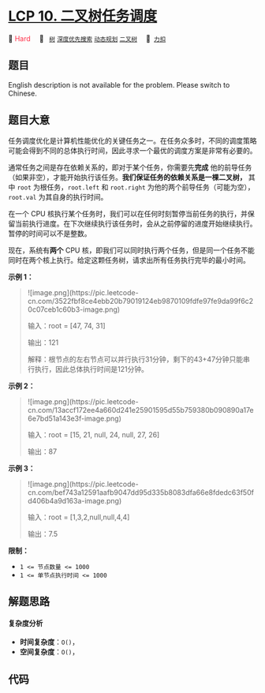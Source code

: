 # [LCP 10. 二叉树任务调度](https://2xiao.github.io/leetcode-js/lcp/LCP_10.html)

🔴 <font color=#ff334b>Hard</font>&emsp; 🔖&ensp; [`树`](/tag/tree.md) [`深度优先搜索`](/tag/depth-first-search.md) [`动态规划`](/tag/dynamic-programming.md) [`二叉树`](/tag/binary-tree.md)&emsp; 🔗&ensp;[`力扣`](https://leetcode.cn/problems/er-cha-shu-ren-wu-diao-du)

## 题目

English description is not available for the problem. Please switch to
Chinese.


## 题目大意

任务调度优化是计算机性能优化的关键任务之一。在任务众多时，不同的调度策略可能会得到不同的总体执行时间，因此寻求一个最优的调度方案是非常有必要的。

通常任务之间是存在依赖关系的，即对于某个任务，你需要先**完成**
他的前导任务（如果非空），才能开始执行该任务。**我们保证任务的依赖关系是一棵二叉树，** 其中 `root` 为根任务，`root.left` 和
`root.right` 为他的两个前导任务（可能为空），`root.val` 为其自身的执行时间。

在一个 CPU
核执行某个任务时，我们可以在任何时刻暂停当前任务的执行，并保留当前执行进度。在下次继续执行该任务时，会从之前停留的进度开始继续执行。暂停的时间可以不是整数。

现在，系统有**两个** CPU 核，即我们可以同时执行两个任务，但是同一个任务不能同时在两个核上执行。给定这颗任务树，请求出所有任务执行完毕的最小时间。

**示例 1：**

> ![image.png](https://pic.leetcode-
> cn.com/3522fbf8ce4ebb20b79019124eb9870109fdfe97fe9da99f6c20c07ceb1c60b3-image.png)
>
> 输入：root = [47, 74, 31]
>
> 输出：121
>
> 解释：根节点的左右节点可以并行执行31分钟，剩下的43+47分钟只能串行执行，因此总体执行时间是121分钟。

**示例 2：**

> ![image.png](https://pic.leetcode-
> cn.com/13accf172ee4a660d241e25901595d55b759380b090890a17e6e7bd51a143e3f-image.png)
>
> 输入：root = [15, 21, null, 24, null, 27, 26]
>
> 输出：87

**示例 3：**

> ![image.png](https://pic.leetcode-
> cn.com/bef743a12591aafb9047dd95d335b8083dfa66e8fdedc63f50fd406b4a9d163a-image.png)
>
> 输入：root = [1,3,2,null,null,4,4]
>
> 输出：7.5

**限制：**

  * `1 <= 节点数量 <= 1000`
  * `1 <= 单节点执行时间 <= 1000`


## 解题思路

#### 复杂度分析

- **时间复杂度**：`O()`，
- **空间复杂度**：`O()`，

## 代码

```javascript

```
